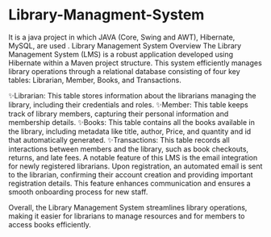 # Library-Managment-System
It is a java project in which JAVA (Core,  Swing and AWT), Hibernate, MySQL,  are used . 
Library Management System Overview
The Library Management System (LMS) is a robust application developed using Hibernate within a Maven project structure. This system efficiently manages library operations through a relational database consisting of four key tables: Librarian, Member, Books, and Transactions.

✨Librarian: This table stores information about the librarians managing the library, including their credentials and roles.
✨Member: This table keeps track of library members, capturing their personal information and membership details.
✨Books: This table contains all the books available in the library, including metadata like title, author, Price, and quantity  and id that automatically generated.
✨Transactions: This table records all interactions between members and the library, such as book checkouts, returns, and late fees.
A notable feature of this LMS is the email integration for newly registered librarians. Upon registration, an automated email is sent to the librarian, confirming their account creation and providing important registration details. This feature enhances communication and ensures a smooth onboarding process for new staff.

Overall, the Library Management System streamlines library operations, making it easier for librarians to manage resources and for members to access books efficiently.




